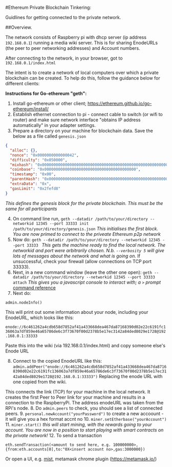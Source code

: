 #Ethereum Private Blockchain Tinkering:

Guidlines for getting connected to the private network.

##Overview.

 The network consists of Raspberry pi with dhcp server (ip address `192.168.0.1`) running a media wiki server. This is for sharing EnodeURLs (the peer to peer networking addresses) and Account numbers.
 
 After connecting to the network, in your browser, got to `192.168.0.1/index.html`
 

The intent is to create a network of local computers over which a private blockchain can be created. To help do this, follow the guidance below for different clients:
 
**Instructions for Go-ethereum "geth":**
 
1. Install go-ethereum or other client; https://ethereum.github.io/go-ethereum/install/
2. Establish ethernet connection to pi - connect cable to switch (or wifi to router) and make sure network interface "obtains IP address automatically" in your adapter settings.
3. Prepare a directory on your machine for blockchain data. Save the below as a file called `genesis.json`

```json
{
  "alloc": {},
  "nonce": "0x0000000000000042",
  "difficulty": "0x050000",
  "mixhash": "0x0000000000000000000000000000000000000000000000000000000000000000",
  "coinbase": "0x0000000000000000000000000000000000000000",
  "timestamp": "0x00",
  "parentHash": "0x0000000000000000000000000000000000000000000000000000000000000000",
  "extraData": "0x",
  "gasLimit": "0x2fefd8"
}
```

*This defines the genesis block for the private blockchain. This must be the same for all participants*

4. On command line run, `geth --datadir /path/to/your/directory --networkid 12345 --port 33333 init /path/to/your/directory/genesis.json`
   *This initialises the first block. You are now primed to connect to the priveate Ethereum p2p network*
5. Now do:
       `geth --datadir /path/to/your/directory --networkid 12345 --port 33333 `
   *This gets the machine ready to find the local network. The networkid and port were arbitrarily chosen. N.b. `--verbosity 5`  will give lots of messages about the network and what is going on.*
   If unsuccessful, check your firewall (allow connections on TCP port 33333).
6. Next, in a new command window (leave the other one open):
       `geth --datadir /path/to/your/directory --networkid 12345 --port 33333 attach`
  *This gives you a javascript console to interact with; a `>` prompt* [command reference](https://github.com/ethereum/go-ethereum/wiki/JavaScript-Console#management-api-reference)
7. Next do:

`admin.nodeInfo()`

This will print out some information about your node, including your EnodeURL, which looks like this:

`enode://6c461262a4cdb658d7852af41a433668dea467da87168390d02e22c6191fc136063a7df859e46a65786de6c3f73670f00d2378b5e17ec3142a84ded8029e1728@192.168.0.1:33333`

Paste this into the wiki (via 192.168.0.1/index.html) and copy someone else's Enode URL

8. Connect to the copied EnodeURL like this:
       `admin.addPeer("enode://6c461262a4cdb658d7852af41a433668dea467da87168390d02e22c6191fc136063a7df859e46a65786de6c3f73670f00d2378b5e17ec3142a84ded8029e1728@192.168.0.1:33333")`
       Replacing the enode URL with one copied from the wiki.
       
  This connects the link (TCP) for your machine in the local network. It creates the first Peer to Peer link for your machine and results in a connection to the RaspberryPi. The address enodeURL was taken from the RPi's node.
8. Do `admin.peers` to check, you should see a list of connected peers.
9. `personal.newAccount("yourPassword")` to create a new accoount - it will give you a hex format accnt no
10. `miner.setEtherbase("yourAccount")`
11. `miner.start()`
    *this will start mining, with the rewards going to your account. You are now in a position to start playing with smart contracts on the private network!*
12. To send a transaction

`eth.sendTransaction(<amount to send here, e.g. 100000000>, {from:eth.accounts[0],to:"0X<insert account no>,gas:3000000})`

Or open a UI, e.g. [mist](https://github.com/ethereum/mist/releases), metamask chrome plugin (https://metamask.io/)
